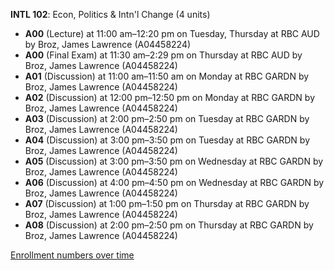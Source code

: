 **INTL 102**: Econ, Politics & Intn'l Change (4 units)

- **A00** (Lecture) at 11:00 am–12:20 pm on Tuesday, Thursday at RBC AUD by Broz, James Lawrence (A04458224)
- **A00** (Final Exam) at 11:30 am–2:29 pm on Thursday at RBC AUD by Broz, James Lawrence (A04458224)
- **A01** (Discussion) at 11:00 am–11:50 am on Monday at RBC GARDN by Broz, James Lawrence (A04458224)
- **A02** (Discussion) at 12:00 pm–12:50 pm on Monday at RBC GARDN by Broz, James Lawrence (A04458224)
- **A03** (Discussion) at 2:00 pm–2:50 pm on Tuesday at RBC GARDN by Broz, James Lawrence (A04458224)
- **A04** (Discussion) at 3:00 pm–3:50 pm on Tuesday at RBC GARDN by Broz, James Lawrence (A04458224)
- **A05** (Discussion) at 3:00 pm–3:50 pm on Wednesday at RBC GARDN by Broz, James Lawrence (A04458224)
- **A06** (Discussion) at 4:00 pm–4:50 pm on Wednesday at RBC GARDN by Broz, James Lawrence (A04458224)
- **A07** (Discussion) at 1:00 pm–1:50 pm on Thursday at RBC GARDN by Broz, James Lawrence (A04458224)
- **A08** (Discussion) at 2:00 pm–2:50 pm on Thursday at RBC GARDN by Broz, James Lawrence (A04458224)

[Enrollment numbers over time](./INTL102.tsv)
